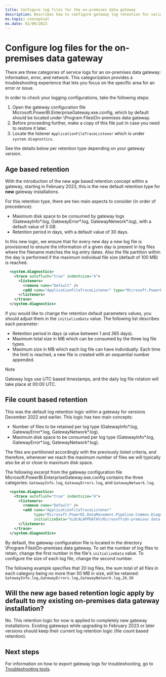 ```yaml
---
title: Configure log files for the on-premises data gateway
description: Describes how to configure gateway log retention for various versions of the on-premise data gateway.
ms.topic: conceptual
ms.date: 02/09/2023
---
```

# Configure log files for the on-premises data gateway

There are three categories of service logs for an on-premises data gateway: information, error, and network. This categorization provides a troubleshooting experience that lets you focus on the specific area for an error or issue.

In order to check your logging configurations, take the following steps:

1. Open the gateway configuration file Microsoft.PowerBI.EnterpriseGateway.exe.config, which by default should be located under \Program Files\On-premises data gateway.
1. Before proceeding further, make a copy of this file just in case you need to restore it later.
1. Locate the listener `ApplicationFileTraceListener` which is under `system.diagnostics`.

See the details below per retention type depending on your gateway version.

## Age based retention

With the introduction of the new age based retention concept within a gateway, starting in February 2023, this is the new default retention type for **new** gateway installations.

For this retention type, there are two main aspects to consider (in order of precedence):

 * Maximum disk space to be consumed by gateway logs (GatewayInfo*.log, GatewayError*.log, GatewayNetwork*.log), with a default value of 5 GB.
 * Retention period in days, with a default value of 30 days.
 
In this new logic, we ensure that for every new day a new log file is provisioned to ensure the information of a given day is present in log files where the filename matches the log entry dates.
Also the file partition within the day is performed if the maximum individual file size (default of 100 MB) is reached.

```xml
  <system.diagnostics>
    <trace autoflush="true" indentsize="4">
      <listeners>
        <remove name="Default" />
        <add name="ApplicationFileTraceListener" type="Microsoft.PowerBI.DataMovement.Pipeline.Common.Diagnostics.AgeBasedRetentionRotatableFilesManagerTraceListener, Microsoft.PowerBI.DataMovement.Pipeline.Common" initializeData="%LOCALAPPDATA%\Microsoft\On-premises data gateway\,30,5120,100" />
      </listeners>
    </trace>
  </system.diagnostics>
```

If you would like to change the retention default parameters values, you should adjust them in the `initializeData` value. The following list describes each parameter:

* Retention period in days (a value between 1 and 365 days).
* Maximum total size in MB which can be consumed by the three log file types.
* Maximum size in MB which each log file can have individually. Each time the limit is reached, a new file is created with an sequential number appended.

> [!NOTE] 
> Gateway logs use UTC based timestamps, and the daily log file rotation will take place at 00:00 UTC.

## File count based retention

This was the default log retention logic within a gateway for versions December 2022 and earlier. This logic has two main concepts:

 * Number of files to be retained per log type (GatewayInfo*.log, GatewayError*.log, GatewayNetwork*.log).
 * Maximum disk space to be consumed per log type (GatewayInfo*.log, GatewayError*.log, GatewayNetwork*.log).

The files are partitioned accordingly with the previously listed criteria, and therefore, whenever we reach the maximum number of files we will typically also be at or close to maximum disk space.

The following excerpt from the gateway configuration file Microsoft.PowerBI.EnterpriseGateway.exe.config contains the three categories: `GatewayInfo.log`, `GatewayErrors.log`, and `GatewayNetwork.log`.

```xml
  <system.diagnostics>
    <trace autoflush="true" indentsize="4">
      <listeners>
        <remove name="Default" />
        <add name="ApplicationFileTraceListener"
             type="Microsoft.PowerBI.DataMovement.Pipeline.Common.Diagnostics.RotatableFilesManagerTraceListener, Microsoft.PowerBI.DataMovement.Pipeline.Common"
             initializeData="%LOCALAPPDATA%\Microsoft\On-premises data gateway\,GatewayInfo.log,GatewayErrors.log,GatewayNetwork.log,20,50" />
      </listeners>
    </trace>
  </system.diagnostics>
```

By default, the gateway configuration file is located in the directory \Program Files\On-premises data gateway. To set the number of log files to retain, change the first number in the file's `initializeData` value. To configure the size of each log file, change the second number.

The following example specifies that 20 log files, the sum total of all files in each category being no more than 50 MB in size, will be retained:
 `GatewayInfo.log,GatewayErrors.log,GatewayNetwork.log,20,50`

## Will the new age based retention logic apply by default to my existing on-premises data gateway installation?

No. This retention logic for now is applied to completely new gateway installations. Existing gateways while upgrading to February 2023 or later versions should keep their current log retention logic (file count based retention).

## Next steps

For information on how to export gateway logs for troubleshooting, go to [Troubleshooting tools](service-gateway-tshoot.md#troubleshooting-tools).
